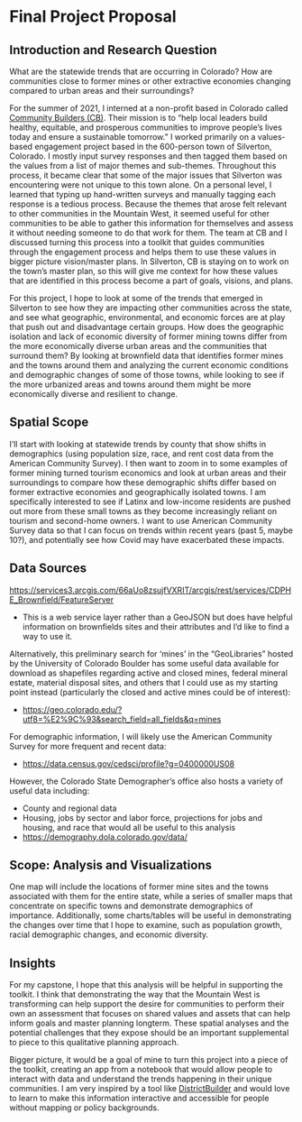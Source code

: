 
# Final Project Proposal

## Introduction and Research Question

What are the statewide trends that are occurring in Colorado? How are communities close to former mines or other extractive economies changing compared to urban areas and their surroundings?

For the summer of 2021, I interned at a non-profit based in Colorado called [Community Builders (CB)](https://communitybuilders.org/). Their mission is to “help local leaders build healthy, equitable, and prosperous communities to improve people’s lives today and ensure a sustainable tomorrow.” I worked primarily on a values-based engagement project based in the 600-person town of Silverton, Colorado. I mostly input survey responses and then tagged them based on the values from a list of major themes and sub-themes. Throughout this process, it became clear that some of the major issues that Silverton was encountering were not unique to this town alone. On a personal level, I learned that typing up hand-written surveys and manually tagging each response is a tedious process. Because the themes that arose felt relevant to other communities in the Mountain West, it seemed useful for other communities to be able to gather this information for themselves and assess it without needing someone to do that work for them. The team at CB and I discussed turning this process into a toolkit that guides communities through the engagement process and helps them to use these values in bigger picture vision/master plans. In Silverton, CB is staying on to work on the town’s master plan, so this will give me context for how these values that are identified in this process become a part of goals, visions, and plans. 

For this project, I hope to look at some of the trends that emerged in Silverton to see how they are impacting other communities across the state, and see what geographic, environmental, and economic forces are at play that push out and disadvantage certain groups. How does the geographic isolation and lack of economic diversity of former mining towns differ from the more economically diverse urban areas and the communities that surround them? By looking at brownfield data that identifies former mines and the towns around them and analyzing the current economic conditions and demographic changes of some of those towns, while looking to see if the more urbanized areas and towns around them might be more economically diverse and resilient to change.  

## Spatial Scope

I’ll start with looking at statewide trends by county that show shifts in demographics (using population size, race, and rent cost data from the American Community Survey). I then want to zoom in to some examples of former mining turned tourism economics and look at urban areas and their surroundings to compare how these demographic shifts differ based on former extractive economies and geographically isolated towns. I am specifically interested to see if Latinx and low-income residents are pushed out more from these small towns as they become increasingly reliant on tourism and second-home owners. I want to use American Community Survey data so that I can focus on trends within recent years (past 5, maybe 10?), and potentially see how Covid may have exacerbated these impacts.

## Data Sources

https://services3.arcgis.com/66aUo8zsujfVXRIT/arcgis/rest/services/CDPHE_Brownfield/FeatureServer
* This is a web service layer rather than a GeoJSON but does have helpful information on brownfields sites and their attributes and I’d like to find a way to use it.

Alternatively, this preliminary search for ‘mines’ in the “GeoLibraries” hosted by the University of Colorado Boulder has some useful data available for download as shapefiles regarding active and closed mines, federal mineral estate, material disposal sites, and others that I could use as my starting point instead (particularly the closed and active mines could be of interest):
* https://geo.colorado.edu/?utf8=%E2%9C%93&search_field=all_fields&q=mines

For demographic information, I will likely use the American Community Survey for more frequent and recent data: 
* https://data.census.gov/cedsci/profile?g=0400000US08 

However, the Colorado State Demographer’s office also hosts a variety of useful data including:
* County and regional data 
* Housing, jobs by sector and labor force, projections for jobs and housing, and race that would all be useful to this analysis 
* https://demography.dola.colorado.gov/data/

## Scope: Analysis and Visualizations

One map will include the locations of former mine sites and the towns associated with them for the entire state, while a series of smaller maps that concentrate on specific towns and demonstrate demographics of importance. Additionally, some charts/tables will be useful in demonstrating the changes over time that I hope to examine, such as population growth, racial demographic changes, and economic diversity.


## Insights 

For my capstone, I hope that this analysis will be helpful in supporting the toolkit. I think that demonstrating the way that the Mountain West is transforming can help support the desire for communities to perform their own an assessment that focuses on shared values and assets that can help inform goals and master planning longterm. These spatial analyses and the potential challenges that they expose should be an important supplemental to piece to this qualitative planning approach. 

Bigger picture, it would be a goal of mine to turn this project into a piece of the toolkit, creating an app from a notebook that would allow people to interact with data and understand the trends happening in their unique communities. I am very inspired by a tool like [DistrictBuilder](https://www.districtbuilder.org/) and would love to learn to make this information interactive and accessible for people without mapping or policy backgrounds.
